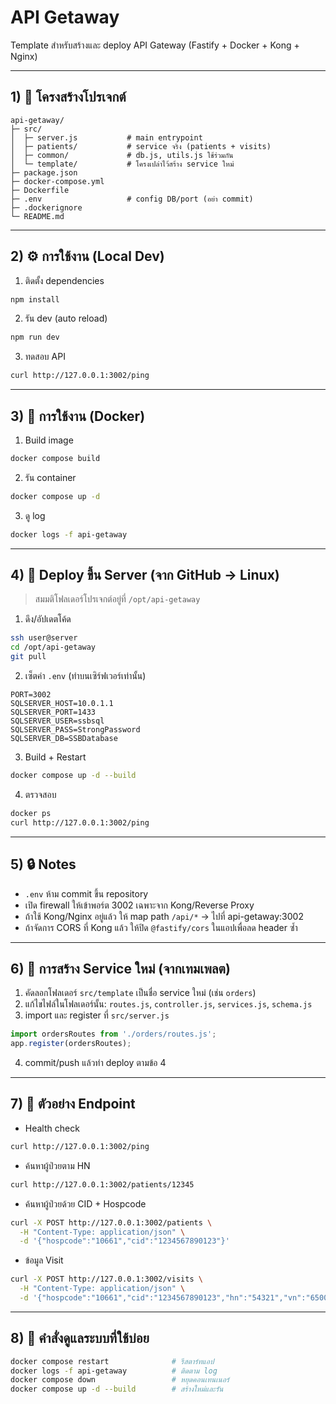 # API Getaway

Template สำหรับสร้างและ deploy API Gateway (Fastify + Docker + Kong + Nginx)

---

## 1) 📂 โครงสร้างโปรเจกต์
~~~text
api-getaway/
├─ src/
│  ├─ server.js           # main entrypoint
│  ├─ patients/           # service จริง (patients + visits)
│  ├─ common/             # db.js, utils.js ใช้ร่วมกัน
│  └─ template/           # โครงเปล่าไว้สร้าง service ใหม่
├─ package.json
├─ docker-compose.yml
├─ Dockerfile
├─ .env                   # config DB/port (อย่า commit)
├─ .dockerignore
└─ README.md
~~~

---

## 2) ⚙️ การใช้งาน (Local Dev)

1) ติดตั้ง dependencies  
~~~bash
npm install
~~~

2) รัน dev (auto reload)  
~~~bash
npm run dev
~~~

3) ทดสอบ API  
~~~bash
curl http://127.0.0.1:3002/ping
~~~

---

## 3) 🐳 การใช้งาน (Docker)

1) Build image  
~~~bash
docker compose build
~~~

2) รัน container  
~~~bash
docker compose up -d
~~~

3) ดู log  
~~~bash
docker logs -f api-getaway
~~~

---

## 4) 🚀 Deploy ขึ้น Server (จาก GitHub → Linux)

> สมมติโฟลเดอร์โปรเจกต์อยู่ที่ `/opt/api-getaway`

1) ดึง/อัปเดตโค้ด  
~~~bash
ssh user@server
cd /opt/api-getaway
git pull
~~~

2) เซ็ตค่า `.env` (ทำบนเซิร์ฟเวอร์เท่านั้น)  
~~~env
PORT=3002
SQLSERVER_HOST=10.0.1.1
SQLSERVER_PORT=1433
SQLSERVER_USER=ssbsql
SQLSERVER_PASS=StrongPassword
SQLSERVER_DB=SSBDatabase
~~~

3) Build + Restart  
~~~bash
docker compose up -d --build
~~~

4) ตรวจสอบ  
~~~bash
docker ps
curl http://127.0.0.1:3002/ping
~~~

---

## 5) 🔒 Notes

- `.env` ห้าม commit ขึ้น repository
- เปิด firewall ให้เข้าพอร์ต 3002 เฉพาะจาก Kong/Reverse Proxy
- ถ้าใช้ Kong/Nginx อยู่แล้ว ให้ map path `/api/*` → ไปที่ api-getaway:3002
- ถ้าจัดการ CORS ที่ Kong แล้ว ให้ปิด `@fastify/cors` ในแอปเพื่อลด header ซ้ำ

---

## 6) 📌 การสร้าง Service ใหม่ (จากเทมเพลต)

1) คัดลอกโฟลเดอร์ `src/template` เป็นชื่อ service ใหม่ (เช่น `orders`)  
2) แก้ไขไฟล์ในโฟลเดอร์นั้น: `routes.js`, `controller.js`, `services.js`, `schema.js`  
3) import และ register ที่ `src/server.js`  
~~~js
import ordersRoutes from './orders/routes.js';
app.register(ordersRoutes);
~~~
4) commit/push แล้วทำ deploy ตามข้อ 4

---

## 7) 🔗 ตัวอย่าง Endpoint

- Health check  
~~~bash
curl http://127.0.0.1:3002/ping
~~~

- ค้นหาผู้ป่วยตาม HN  
~~~bash
curl http://127.0.0.1:3002/patients/12345
~~~

- ค้นหาผู้ป่วยด้วย CID + Hospcode  
~~~bash
curl -X POST http://127.0.0.1:3002/patients \
  -H "Content-Type: application/json" \
  -d '{"hospcode":"10661","cid":"1234567890123"}'
~~~

- ข้อมูล Visit  
~~~bash
curl -X POST http://127.0.0.1:3002/visits \
  -H "Content-Type: application/json" \
  -d '{"hospcode":"10661","cid":"1234567890123","hn":"54321","vn":"6500001","vstdate":"2025/08/26","clinicId":"01"}'
~~~

---

## 8) 🧰 คำสั่งดูแลระบบที่ใช้บ่อย

~~~bash
docker compose restart              # รีสตาร์ทแอป
docker logs -f api-getaway          # ติดตาม log
docker compose down                 # หยุดคอนเทนเนอร์
docker compose up -d --build        # สร้างใหม่และรัน
~~~

